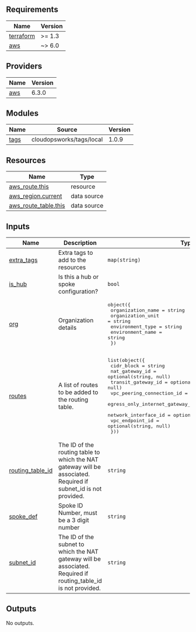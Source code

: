 ## Requirements

| Name | Version |
|------|---------|
| <a name="requirement_terraform"></a> [terraform](#requirement\_terraform) | >= 1.3 |
| <a name="requirement_aws"></a> [aws](#requirement\_aws) | ~> 6.0 |

## Providers

| Name | Version |
|------|---------|
| <a name="provider_aws"></a> [aws](#provider\_aws) | 6.3.0 |

## Modules

| Name | Source | Version |
|------|--------|---------|
| <a name="module_tags"></a> [tags](#module\_tags) | cloudopsworks/tags/local | 1.0.9 |

## Resources

| Name | Type |
|------|------|
| [aws_route.this](https://registry.terraform.io/providers/hashicorp/aws/latest/docs/resources/route) | resource |
| [aws_region.current](https://registry.terraform.io/providers/hashicorp/aws/latest/docs/data-sources/region) | data source |
| [aws_route_table.this](https://registry.terraform.io/providers/hashicorp/aws/latest/docs/data-sources/route_table) | data source |

## Inputs

| Name | Description | Type | Default | Required |
|------|-------------|------|---------|:--------:|
| <a name="input_extra_tags"></a> [extra\_tags](#input\_extra\_tags) | Extra tags to add to the resources | `map(string)` | `{}` | no |
| <a name="input_is_hub"></a> [is\_hub](#input\_is\_hub) | Is this a hub or spoke configuration? | `bool` | `false` | no |
| <a name="input_org"></a> [org](#input\_org) | Organization details | <pre>object({<br/>    organization_name = string<br/>    organization_unit = string<br/>    environment_type  = string<br/>    environment_name  = string<br/>  })</pre> | n/a | yes |
| <a name="input_routes"></a> [routes](#input\_routes) | A list of routes to be added to the routing table. | <pre>list(object({<br/>    cidr_block                      = string<br/>    nat_gateway_id                  = optional(string, null)<br/>    transit_gateway_id              = optional(string, null)<br/>    vpc_peering_connection_id       = optional(string, null)<br/>    egress_only_internet_gateway_id = optional(string, null)<br/>    network_interface_id            = optional(string, null)<br/>    vpc_endpoint_id                 = optional(string, null)<br/>  }))</pre> | `[]` | no |
| <a name="input_routing_table_id"></a> [routing\_table\_id](#input\_routing\_table\_id) | The ID of the routing table to which the NAT gateway will be associated. Required if subnet\_id is not provided. | `string` | `""` | no |
| <a name="input_spoke_def"></a> [spoke\_def](#input\_spoke\_def) | Spoke ID Number, must be a 3 digit number | `string` | `"001"` | no |
| <a name="input_subnet_id"></a> [subnet\_id](#input\_subnet\_id) | The ID of the subnet to which the NAT gateway will be associated. Required if routing\_table\_id is not provided. | `string` | `""` | no |

## Outputs

No outputs.
